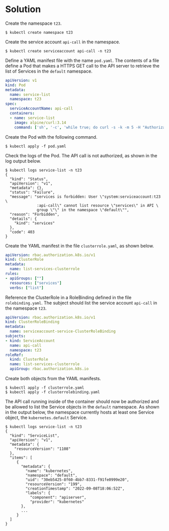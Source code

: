 # Solution

Create the namespace `t23`.

```
$ kubectl create namespace t23
```

Create the service account `api-call` in the namespace.

```
$ kubectl create serviceaccount api-call -n t23
```

Define a YAML manifest file with the name `pod.yaml`. The contents of a file define a Pod that makes a HTTPS GET call to the API server to retrieve the list of Services in the `default` namespace.

```yaml
apiVersion: v1
kind: Pod
metadata:
  name: service-list
  namespace: t23
spec:
  serviceAccountName: api-call
  containers:
  - name: service-list
    image: alpine/curl:3.14
    command: ['sh', '-c', 'while true; do curl -s -k -m 5 -H "Authorization: Bearer $(cat /var/run/secrets/kubernetes.io/serviceaccount/token)" https://kubernetes.default.svc.cluster.local/api/v1/namespaces/default/services; sleep 10; done']
```

Create the Pod with the following command.

```
$ kubectl apply -f pod.yaml
```

Check the logs of the Pod. The API call is not authorized, as shown in the log output below.

```
$ kubectl logs service-list -n t23
{
  "kind": "Status",
  "apiVersion": "v1",
  "metadata": {},
  "status": "Failure",
  "message": "services is forbidden: User \"system:serviceaccount:t23 \
              :api-call\" cannot list resource \"services\" in API \
              group \"\" in the namespace \"default\"",
  "reason": "Forbidden",
  "details": {
    "kind": "services"
  },
  "code": 403
}
```

Create the YAML manifest in the file `clusterrole.yaml`, as shown below.

```yaml
apiVersion: rbac.authorization.k8s.io/v1
kind: ClusterRole
metadata:
  name: list-services-clusterrole
rules:
- apiGroups: [""]
  resources: ["services"]
  verbs: ["list"]
```

Reference the ClusterRole in a RoleBinding defined in the file `rolebinding.yaml`. The subject should list the service account `api-call` in the namespace `t23`.

```yaml
apiVersion: rbac.authorization.k8s.io/v1
kind: ClusterRoleBinding
metadata:
  name: serviceaccount-service-ClusterRoleBinding
subjects:
- kind: ServiceAccount
  name: api-call
  namespace: t23
roleRef:
  kind: ClusterRole
  name: list-services-clusterrole
  apiGroup: rbac.authorization.k8s.io
```

Create both objects from the YAML manifests.

```
$ kubectl apply -f clusterrole.yaml
$ kubectl apply -f clusterrolebinding.yaml
```

The API call running inside of the container should now be authorized and be allowed to list the Service objects in the `default` namespace. As shown in the output below, the namespace currently hosts at least one Service object, the `kubernetes.default` Service.

```
$ kubectl logs service-list -n t23
{
  "kind": "ServiceList",
  "apiVersion": "v1",
  "metadata": {
    "resourceVersion": "1108"
  },
  "items": [
     {
       "metadata": {
         "name": "kubernetes",
         "namespace": "default",
         "uid": "30eb5425-8f60-4bb7-8331-f91fe0999e20",
         "resourceVersion": "199",
         "creationTimestamp": "2022-09-08T18:06:52Z",
         "labels": {
           "component": "apiserver",
           "provider": "kubernetes"
       },
       ...
     }
  ]
}
```

